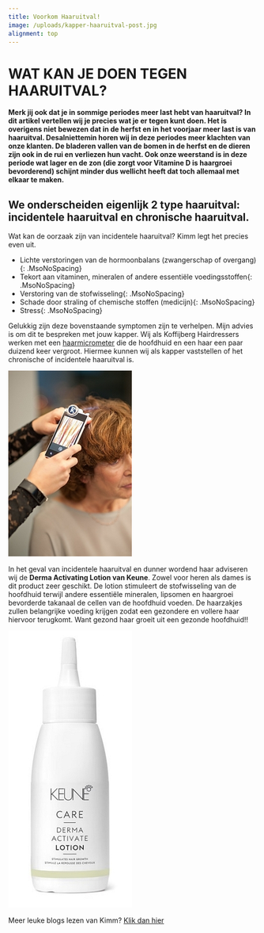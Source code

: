 ```yaml
---
title: Voorkom Haaruitval!
image: /uploads/kapper-haaruitval-post.jpg
alignment: top
---
```



# WAT KAN JE DOEN TEGEN HAARUITVAL?

**Merk jij ook dat je in sommige periodes meer last hebt van haaruitval? In dit artikel vertellen wij je precies wat je er tegen kunt doen. Het is overigens niet bewezen dat in de herfst en in het voorjaar meer last is van haaruitval. Desalniettemin horen wij in deze periodes meer klachten van onze klanten. De bladeren vallen van de bomen in de herfst en de dieren zijn ook in de rui en verliezen hun vacht. Ook onze weerstand is in deze periode wat lager en de zon (die zorgt voor Vitamine D is haargroei bevorderend) schijnt minder dus wellicht heeft dat toch allemaal met elkaar te maken.**

## We onderscheiden eigenlijk 2 type haaruitval: incidentele haaruitval en chronische haaruitval.

Wat kan de oorzaak zijn van incidentele haaruitval? Kimm legt het precies even uit.

* Lichte verstoringen van de hormoonbalans (zwangerschap of overgang){: .MsoNoSpacing}
* Tekort aan vitaminen, mineralen of andere essenti&euml;le voedingsstoffen{: .MsoNoSpacing}
* Verstoring van de stofwisseling{: .MsoNoSpacing}
* Schade door straling of chemische stoffen (medicijn){: .MsoNoSpacing}
* Stress{: .MsoNoSpacing}

Gelukkig zijn deze bovenstaande symptomen zijn te verhelpen. Mijn advies is om dit te bespreken met jouw kapper. Wij als Koffijberg Hairdressers werken met een <u>haarmicrometer</u> die de hoofdhuid en een haar een paar duizend keer vergroot. Hiermee kunnen wij als kapper vaststellen of het chronische of incidentele haaruitval is.

![](/uploads/versions/kapper-haaruitval-post-1---x----250-375x---.jpg)

In het geval van incidentele haaruitval en dunner wordend haar adviseren wij de **Derma Activating Lotion van Keune**. Zowel voor heren als dames is dit product zeer geschikt. De lotion stimuleert de stofwisseling van de hoofdhuid terwijl andere essenti&euml;le mineralen, lipsomen en haargroei bevorderde takanaal de cellen van de hoofdhuid voeden. De haarzakjes zullen belangrijke voeding krijgen zodat een gezondere en vollere haar hiervoor terugkomt. Want gezond haar groeit uit een gezonde hoofdhuid!!

![](/uploads/versions/kapper-haaruitval-post-keune-lotion-1---x----250-559x---.jpg)

Meer leuke blogs lezen van Kimm? [Klik dan hier](http://www.koffijberg.nl/nieuws/)&nbsp;